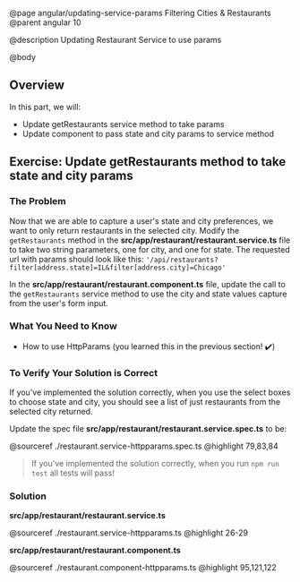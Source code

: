 @page angular/updating-service-params Filtering Cities & Restaurants
@parent angular 10

@description Updating Restaurant Service to use params

@body

## Overview

In this part, we will:

- Update getRestaurants service method to take params
- Update component to pass state and city params to service method

## Exercise: Update getRestaurants method to take state and city params

### The Problem

Now that we are able to capture a user's state and city preferences, we want to only return restaurants in the selected city. Modify the `getRestaurants` method in the __src/app/restaurant/restaurant.service.ts__ file to take two string parameters, one for city, and one for state. The requested url with params should look like this: `'/api/restaurants?filter[address.state]=IL&filter[address.city]=Chicago'`

In the __src/app/restaurant/restaurant.component.ts__ file, update the call to the `getRestaurants` service method to use the city and state values capture from the user's form input.

### What You Need to Know

- How to use HttpParams (you learned this in the previous section! ✔️)

### To Verify Your Solution is Correct

If you've implemented the solution correctly, when you use the select boxes to choose state and city, you should see a list of just restaurants from the selected city returned. 

Update the spec file  __src/app/restaurant/restaurant.service.spec.ts__ to be:

@sourceref ./restaurant.service-httpparams.spec.ts
@highlight 79,83,84

> If you've implemented the solution correctly, when you run `npm run test` all tests will pass!

### Solution

__src/app/restaurant/restaurant.service.ts__

@sourceref ./restaurant.service-httpparams.ts
@highlight 26-29

__src/app/restaurant/restaurant.component.ts__

@sourceref ./restaurant.component-httpparams.ts
@highlight 95,121,122